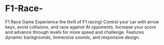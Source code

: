 # F1-Race-
F1 Race Game Experience the thrill of F1 racing! Control your car with arrow keys, avoid collisions, and race against AI opponents. Increase your score and advance through levels for more speed and challenge. Features dynamic backgrounds, immersive sounds, and responsive design.
